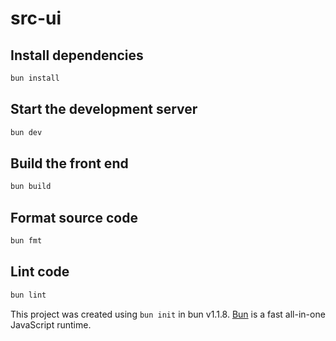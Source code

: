 # src-ui

## Install dependencies

```bash
bun install
```

## Start the development server

```bash
bun dev
```

## Build the front end

```bash
bun build
```

## Format source code

```bash
bun fmt
```

## Lint code

```bash
bun lint
```

This project was created using `bun init` in bun v1.1.8.
[Bun](https://bun.sh) is a fast all-in-one JavaScript runtime.
